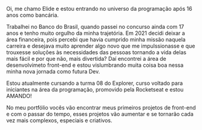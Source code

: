 Oi, me chamo Elide e estou entrando no universo da programação após 16 anos como bancária.

Trabalhei no Banco do Brasil, quando passei no concurso ainda com 17 anos e tenho muito orgulho da minha trajetória.
Em 2021 decidi deixar a área financeira, pois percebi que havia cumprido minha missão naquela carreira e desejava muito aprender algo novo que me impulssionasse
e que trouxesse soluções às necessidades das pessoas tornando a vida delas mais fácil e por que não, mais divertida? 
Daí encontrei a área de desenvolvimeto front-end e estou vislumbrando muita coisa boa nessa minha nova jornada como futura Dev.

Estou atualmente cursando a turma 08 do Explorer, curso voltado para iniciantes na área da programação, promovido pela Rocketseat e estou AMANDO!

No meu portfólio vocês vão encontrar meus primeiros projetos de front-end e com o passar do tempo, esses projetos vão aumentar e se tornarão cada vez mais complexos, especiais e criativos.
